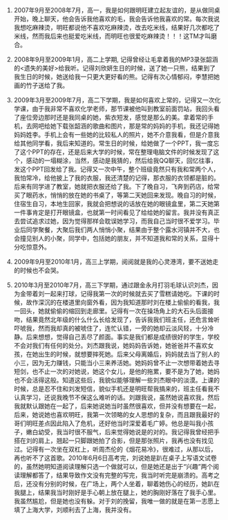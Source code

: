 1. 2007年9月至2008年7月，高一，我是如何跟明旺建立起友谊的，是从做同桌开始，晚上聊天，他会告诉我他喜欢的毛，我会告诉他我喜欢的常。每次我说我想吃麻辣烫，明旺都说他不喜欢吃麻辣烫，改去吃米线，结果好几次都吃了米线，然而我后来也挺爱吃米线，而明旺也很爱吃麻辣烫！！！这TM才叫磨合。

1. 2008年9月至2009年1月，高二上学期, 记得曾经让毛拿着我的MP3录张韶涵的<遗失的美好>给我听。记得刘欣妍生日的时候，送了她一只熊，结果到了我生日的时候，她送给我一只更大更好看的熊。记得有次心情郁闷，李慧把她画的竹子送给了我。

1. 2009年3月至2009年7月，高二下学期，我是如何喜欢上常的，记得又一次化学课，由于我非常不喜欢化学老师，那节课被他叫到教室前面罚站，我回头看了座位旁边那时还是我同桌的她，紫衣短发，感觉是那么的美。拿着常的手机，去网吧给她下载张韶涵的歌曲和图片，那是常的妈妈的手机，我还记得她妈妈姓李。手机上会有一些她的比较私人的照片，她不介意我看，但是介意我给其他同学看，我后来知道的。常生日的时候，给她做了一个PPT，我一度忘了这个PPT的存在，还是后来大学的时候，常在整理电脑文件的时候发现了这个，感动的一塌糊涂，当然，感动是我猜的，然后给我QQ聊天，回忆往事，发这个PPT回发给了我。记得又一次中午，整个班级竟然只有我和常两个人，我怕常冷，给他披上了我的衣服，我还清楚的记得，那衣服的衣领都是脏的。后来有同学进了教室，她就把衣服还给了我。下了晚自习，飞奔到药店，给常买了眼药水，悄悄的放在她的书桌了，等第二天她回来发现。晚自习的时候，住宿生自习，本地生回家，我就会把想说的话放在她的眼镜盒里，第二天她第一件事肯定是打开眼镜盒，也就第一时间看见了给给她的留言。我并没有真正去尝试追求过她，因为觉得那样会耽误她学习，而我自己当时很不爱学习。毕业后同学聚餐，大聚后我们两人悄悄小聚，结果由于整个露水河镇并不大，也会撞见别人的小聚，同学中，包括她的朋友，并不知道我和常的关系，显得十分吃惊意外。

1. 2009年9月至2010年1月，高三上学期，阅阅就是我的心灵港湾，要不送她走的时候也不会哭。

1. 2010年3月至2010年7月，高三下学期，通过跟金永月打羽毛球认识刘杰，因为金带着刘一起来打球，记得我第一次的时候就去买了雪糕请她吃。下课的时候，故作深沉的在楼道里向窗外看，因为我知道那时刘在楼上偷偷的看我，我一回头，她就偷偷的缩回到走廊里。记得有一次在操场角上的大石头后面接吻，结果竟然北年级的什么什么长给发现了，告诉我我们班主任，还危言耸听吓唬我，然而我却真的被唬住了，连忙认错，一旁的她却云淡风轻，十分冷静。后来想想，觉得自己丢尽了颜面。事实是我们都是成绩很好的学生，学校不会对我们有任何的处分。刘杰跟我说，她妈妈告诉她，她爸爸并不喜欢女孩，在她出生的时候，就想要摔死她。后来父母离婚后，妈妈就去当了别人的小三，因为无力赚钱，只能当小三来养活她。她妈妈曾不止一次想带着她去寻短剑，也不止一次的对她说，她这个女儿，是他的拖累，要不是为了她，她妈也不会活得这般。知道这些后，我貌似能够理解一些刘杰眼中的淡漠。上课的时候，总是忍不住和刘发短信，貌似手机还是明旺帮我搞来的，班主任看我不认真学习，还说我晚节不保这么难听的话。刘跟我说，虽然她说喜欢我，然后我就默认跟她在一起了，后来她说她当时虽然很喜欢，但并没有想要在一起，后来，她说她也喜欢明旺，我第一次领略的女人思想的复杂，而且跟我最好的哥们明旺差点因此陷入了危机，还好他当时深爱着毛广婷。他总是叫我小孩子，嫩白幼受，我当时很不服气，后来觉得她说是的对的。我记得我曾经把手搭在刘的肩上，翘起一只脚跟她拍了合影，但是那张照片，我再也没有找见过。记得有一次坐在双杠上，听周杰伦的《烟花易冷》，很难过，从那以后，再也听不了这首歌。2010年6月6日高考完，刘说她是趴在桌子上写语文试卷的，虽然她明知道阅读理解只选一个做就可以，但是她还是出于“兴趣”两个阅读理解都答了，结果导致作文没有完整的写完，我当时听完是崩溃的。高考之后，还没有分别的时候，在广场上，两个人坐着，聊着她伤心的经历，她趴在我腿上，结果我当时刚好是手心朝上放在腿上，她的胸刚好落在了我手心里。我虽然尴尬，但是她也没有躲。对于刘的挽留，我唯一做的就是在第一志愿上填了上海大学，刘顺利去了上海，我并没有。
